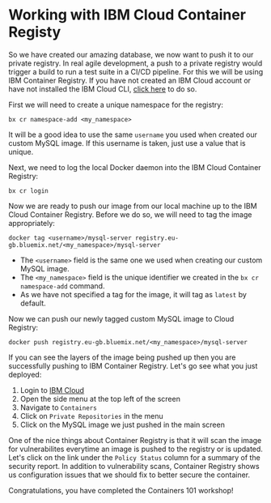 # Working with IBM Cloud Container Registy

So we have created our amazing database, we now want to push it to our private registry. In real agile development, a push to a private registry would trigger a build to run a test suite in a CI/CD pipeline. For this we will be using IBM Container Registry. If you have not created an IBM Cloud account or have not installed the IBM Cloud CLI, [click here](https://github.com/mofsal/containers101) to do so.

First we will need to create a unique namespace for the registry:

`bx cr namespace-add <my_namespace>`

It will be a good idea to use the same `username` you used when created our custom MySQL image. If this username is taken, just use a value that is unique.

Next, we need to log the local Docker daemon into the IBM Cloud Container Registry:

`bx cr login`

Now we are ready to push our image from our local machine up to the IBM Cloud Container Registry. Before we do so, we will need to tag the image appropriately:

`docker tag <username>/mysql-server registry.eu-gb.bluemix.net/<my_namespace>/mysql-server`

* The `<username>` field is the same one we used when creating our custom MySQL image.
* The `<my_namespace>` field is the unique identifier we created in the `bx cr namespace-add` command.
* As we have not specified a tag for the image, it will tag as `latest` by default.

Now we can push our newly tagged custom MySQL image to Cloud Registry:

`docker push registry.eu-gb.bluemix.net/<my_namespace>/mysql-server`

If you can see the layers of the image being pushed up then you are successfully pushing to IBM Container Registry. Let's go see what you just deployed:

1. Login to [IBM Cloud](https://console.bluemix.net)
2. Open the side menu at the top left of the screen
3. Navigate to `Containers`
4. Click on `Private Repositories` in the menu
5. Click on the MySQL image we just pushed in the main screen

One of the nice things about Container Registry is that it will scan the image for vulnerabilites everytime an image is pushed to the registry or is updated. Let's click on the link under the `Policy Status` column for a summary of the security report. In addition to vulnerability scans, Container Registry shows us configuration issues that we should fix to better secure the container.

Congratulations, you have completed the Containers 101 workshop!
